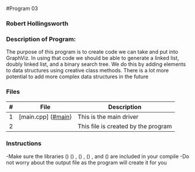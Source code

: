 #Program 03
### Robert Hollingsworth
### Description of Program:

The purpose of this program is to create code we can take and put into GraphViz. In using that code we 
should be able to generate a linked list, doubly linked list, and a binary search tree. We do this by 
adding elements to data structures using creative class methods. There is a lot more potential to add
more complex data structures in the future
### Files


|   #   | File            | Description                                        |
| :---: | --------------- | -------------------------------------------------- |
|   1   |[main.cpp] ([#main](https://github.com/RCHollingsworth/2143-00P-Hollingsworth/blob/4d5403ce37355e5185910106485c66eb7e1e9ca8/Assignments/P03/main%20(3).cpp))     | This is the main driver |
|   2   | | This file is created by the program |
### Instructions

-Make sure the libraries (<iostream>) (<fstream>) , (<string>) , (<map>) , and (<vector>) are included in your compile
-Do not worry about the output file as the program will create it for you

